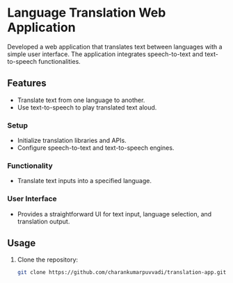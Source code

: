 # Language Translation Web Application

Developed a web application that translates text between languages with a simple user interface. The application integrates speech-to-text and text-to-speech functionalities.

## Features
- Translate text from one language to another.
- Use text-to-speech to play translated text aloud.

### Setup
- Initialize translation libraries and APIs.
- Configure speech-to-text and text-to-speech engines.

### Functionality
- Translate text inputs into a specified language.

### User Interface
- Provides a straightforward UI for text input, language selection, and translation output.


## Usage
1. Clone the repository:
   ```bash
   git clone https://github.com/charankumarpuvvadi/translation-app.git
